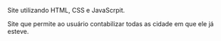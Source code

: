 Site utilizando HTML, CSS e JavaScrpit.

Site que permite ao usuário contabilizar todas as cidade em que ele já esteve.
